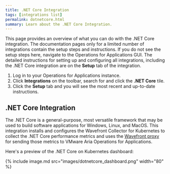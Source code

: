```yaml
---
title: .NET Core Integration
tags: [integrations list]
permalink: dotnetcore.html
summary: Learn about the .NET Core Integration.
---
```


This page provides an overview of what you can do with the .NET Core integration. The documentation pages only for a limited number of integrations contain the setup steps and instructions. If you do not see the setup steps here, navigate to the Operations for Applications GUI. The detailed instructions for setting up and configuring all integrations, including the .NET Core integration are on the **Setup** tab of the integration.

1. Log in to your Operations for Applications instance. 
2. Click **Integrations** on the toolbar, search for and click the **.NET Core** tile. 
3. Click the **Setup** tab and you will see the most recent and up-to-date instructions.

## .NET Core Integration

The .NET Core is a general-purpose, most versatile framework that may be used to build software applications for Windows, Linux, and MacOS.
This integration installs and configures the Wavefront Collector for Kubernetes to collect the .NET Core performance metrics and uses the [Wavefront proxy](https://docs.wavefront.com/proxies.html) for sending those metrics to VMware Aria Operations for Applications.

Here's a preview of the .NET Core on Kubernetes dashboard:

{% include image.md src="images/dotnetcore_dashboard.png" width="80" %}




